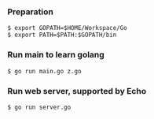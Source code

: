 

### Preparation
```
$ export GOPATH=$HOME/Workspace/Go
$ export PATH=$PATH:$GOPATH/bin
```

### Run main to learn golang
```
$ go run main.go z.go
```

### Run web server, supported by Echo
```
$ go run server.go
```